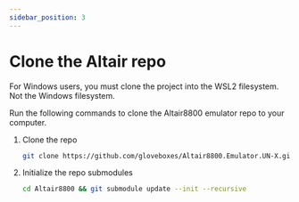 ```yaml
---
sidebar_position: 3
---
```


# Clone the Altair repo

For Windows users, you must clone the project into the WSL2 filesystem. Not the Windows filesystem.

Run the following commands to clone the Altair8800 emulator repo to your computer.

1. Clone the repo

    ```bash
    git clone https://github.com/gloveboxes/Altair8800.Emulator.UN-X.git Altair8800
    ```

1. Initialize the repo submodules

    ```bash
    cd Altair8800 && git submodule update --init --recursive
    ```